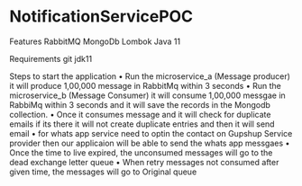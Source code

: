 # NotificationServicePOC

Features
   RabbitMQ
    MongoDb
    Lombok
    Java 11

Requirements
  git
  jdk11
  
  
Steps to start the application
    • Run the microservice_a (Message producer) it will produce 1,00,000 message in RabbitMq  within 3 seconds
    • Run the microservice_b (Message Consumer) it will consume 1,00,000 messgae in RabbiMq within 3 seconds and
       it will save the records in the Mongodb collection.
    • Once it consumes message and it will check for duplicate emails if its there it will not create duplicate entries and then it will send email 
    • for whats app service need to optin the contact  on Gupshup Service provider then  our applicaion will be able to send the whats app messgaes
    • Once the time to live expired, the unconsumed messages will go to the dead exchange letter queue
    • When retry messages not consumed after given time, the messages will go to Original queue


